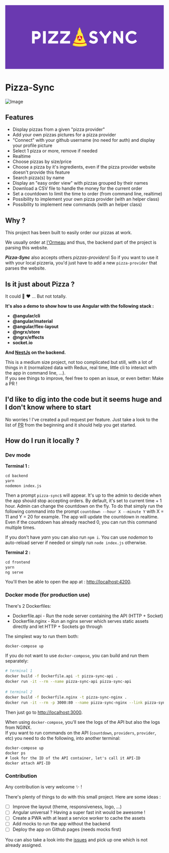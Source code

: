 <img src="https://github.com/happyksu/pizza-sync/blob/master/New_Logo/png/PS_logo_low_res_2.png"/> 

# Pizza-Sync

![Image](./demo.gif?raw=true)

## Features
- Display pizzas from a given "pizza provider"  
- Add your own pizzas pictures for a pizza provider  
- "Connect" with your github username (no need for auth) and display your profile picture  
- Select 1 pizza or more, remove if needed  
- Realtime  
- Choose pizzas by size/price  
- Choose a pizza by it's ingredients, even if the pizza provider website doesn't provide this feature  
- Search pizza(s) by name  
- Display an "easy order view" with pizzas grouped by their names  
- Download a CSV file to handle the money for the current order  
- Set a countdown to limit the time to order (from command line, realtime)  
- Possibility to implement your own pizza provider (with an helper class)  
- Possibility to implement new commands (with an helper class)  

## Why ?
This project has been built to easily order our pizzas at work.

We usually order at [l'Ormeau](http://www.pizzadelormeau.com/index.html%3Fp=61.html) and thus, the backend part of the project is parsing this website.

***Pizza-Sync*** also accepts others *pizzas-providers*! So if you want to use it with your local pizzeria, you'd just have to add a new `pizza-provider` that parses the website.

## Is it just about Pizza ?
It could :pizza: :heart: ... But not totally.

**It's also a demo to show how to use Angular with the following stack :**
- **@angular/cli**
- **@angular/material**
- **@angular/flex-layout**
- **@ngrx/store**
- **@ngrx/effects**
- **socket.io**

**And [NestJs](https://github.com/nestjs/nest) on the backend.**

This is a medium size project, not too complicated but still, with a lot of things in it (normalized data with Redux, real time, little cli to interact with the app in command line, ...).  
If you see things to improve, feel free to open an issue, or even better: Make a PR !

## I'd like to dig into the code but it seems huge and I don't know where to start
No worries ! I've created a pull request per feature. Just take a look to the list of [PR](https://github.com/maxime1992/pizza-sync/pulls?q=is%3Apr+is%3Aclosed) from the beginning and it should help you get started.

## How do I run it locally ?
### Dev mode
**Terminal 1 :**
```
cd backend
yarn
nodemon index.js
```

Then a prompt `pizza-sync$` will appear.
It's up to the admin to decide when the app should stop accepting orders.
By default, it's set to current time + 1 hour.
Admin can change the countdown on the fly. To do that simply run the following command into the prompt `countdown --hour X --minute Y` with X = 11 and Y = 20 for example.
The app will update the countdown in realtime. Even if the countdown has already reached 0, you can run this command multiple times.

If you don't have *yarn* you can also run `npm i`.
You can use *nodemon* to auto-reload server if needed or simply run `node index.js` otherwise.

**Terminal 2 :**
```
cd frontend
yarn
ng serve
```

You'll then be able to open the app at : [http://localhost:4200](http://localhost:4200).

### Docker mode (for production use)
There's 2 Dockerfiles:
- Dockerfile.api - Run the node server containing the API (HTTP + Socket)
- Dockerfile.nginx - Run an nginx server which serves static assets directly and let HTTP + Sockets go through

The simplest way to run them both:
```
docker-compose up
```

If you do not want to use `docker-compose`, you can build and run them separately:
```bash
# terminal 1
docker build -f Dockerfile.api -t pizza-sync-api .
docker run -it --rm --name pizza-sync-api pizza-sync-api

# terminal 2
docker build -f Dockerfile.nginx -t pizza-sync-nginx .
docker run -it --rm -p 3000:80 --name pizza-sync-nginx --link pizza-sync-api:pizza-sync-api pizza-sync-nginx
```

Then just go to [http://localhost:3000](http://localhost:3000).

When using `docker-compose`, you'll see the logs of the API but also the logs from NGINX.  
If you want to run commands on the API (`countdown`, `providers`, `provider`, etc) you need to do the following, into another terminal:  
```
docker-compose up
docker ps
# look for the ID of the API container, let's call it API-ID
docker attach API-ID
```

### Contribution
Any contribution is very welcome :sparkles: !

There's plenty of things to do with this small project.
Here are some ideas :

- [ ] Improve the layout (theme, responsiveness, logo, ...)
- [ ] Angular universal ? Having a super fast init would be awesome !
- [ ] Create a PWA with at least a service worker to cache the assets
- [ ] Add mocks to run the app without the backend
- [ ] Deploy the app on Github pages (needs mocks first)

You can also take a look into the [issues](https://github.com/maxime1992/pizza-sync/issues) and pick up one which is not already assigned.
